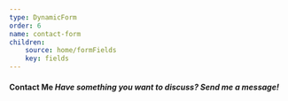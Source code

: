 ```yaml
---
type: DynamicForm
order: 6
name: contact-form
children:
    source: home/formFields
    key: fields
---
```

#### Contact Me *Have something you want to discuss? Send me a message!*